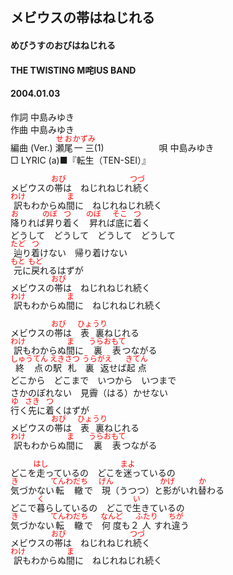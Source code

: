 <style type="text/css">
	ruby{
	    ruby-position: over;
	}
	ruby > rt{font-size: 12px;color:red;}
	p{font:16px;font-size: '楷体'}
</style>
## メビウスの帯はねじれる
#### めびうすのおびはねじれる
#### THE TWISTING M咤IUS BAND
#### 2004.01.03


作詞     中島みゆき　　　　　   
作曲      中島みゆき  　　　   
編曲 (Ver.) <ruby><rb>瀬尾</rb><rp>(</rp><rt>せお</rt><rp>)</rp></ruby><ruby><rb>一三</rb><rp>(</rp><rt>かずみ</rt><rp>)</rp></ruby>(1)　　　　　　
唄     中島みゆき     
□ LYRIC (a)■『転生（TEN-SEI）』    
   
メビウスの<ruby><rb>帯</rb><rp>(</rp><rt>おび</rt><rp>)</rp></ruby>は　ねじれねじれ<ruby><rb>続</rb><rp>(</rp><rt>つづ</rt><rp>)</rp></ruby>く   
<ruby><rb>訳</rb><rp>(</rp><rt>わけ</rt><rp>)</rp></ruby>もわからぬ<ruby><rb>間</rb><rp>(</rp><rt>ま</rt><rp>)</rp></ruby>に　ねじれねじれ続く   
<ruby><rb>降</rb><rp>(</rp><rt>お</rt><rp>)</rp></ruby>りれば<ruby><rb>昇</rb><rp>(</rp><rt>のぼ</rt><rp>)</rp></ruby>り<ruby><rb>着</rb><rp>(</rp><rt>つ</rt><rp>)</rp></ruby>く　<ruby><rb>昇</rb><rp>(</rp><rt>のぼ</rt><rp>)</rp></ruby>れば<ruby><rb>底</rb><rp>(</rp><rt>そこ</rt><rp>)</rp></ruby>に<ruby><rb>着</rb><rp>(</rp><rt>つ</rt><rp>)</rp></ruby>く   
どうして　どうして　どうして　どうして   
<ruby><rb>辿</rb><rp>(</rp><rt>たど</rt><rp>)</rp></ruby>り<ruby><rb>着</rb><rp>(</rp><rt>つ</rt><rp>)</rp></ruby>けない　帰り着けない   
<ruby><rb>元</rb><rp>(</rp><rt>もと</rt><rp>)</rp></ruby>に<ruby><rb>戻</rb><rp>(</rp><rt>もど</rt><rp>)</rp></ruby>れるはずが   
メビウスの<ruby><rb>帯</rb><rp>(</rp><rt>おび</rt><rp>)</rp></ruby>は　ねじれねじれ続く   
<ruby><rb>訳</rb><rp>(</rp><rt>わけ</rt><rp>)</rp></ruby>もわからぬ<ruby><rb>間</rb><rp>(</rp><rt>ま</rt><rp>)</rp></ruby>に　ねじれねじれ続く   
   
メビウスの<ruby><rb>帯</rb><rp>(</rp><rt>おび</rt><rp>)</rp></ruby>は　<ruby><rb>表裏</rb><rp>(</rp><rt>ひょうり</rt><rp>)</rp></ruby>ねじれる   
<ruby><rb>訳</rb><rp>(</rp><rt>わけ</rt><rp>)</rp></ruby>もわからぬ<ruby><rb>間</rb><rp>(</rp><rt>ま</rt><rp>)</rp></ruby>に　<ruby><rb>裏表</rb><rp>(</rp><rt>うらおもて</rt><rp>)</rp></ruby>つながる   
<ruby><rb>終点</rb><rp>(</rp><rt>しゅうてん</rt><rp>)</rp></ruby>の<ruby><rb>駅札</rb><rp>(</rp><rt>えきさつ</rt><rp>)</rp></ruby>　<ruby><rb>裏返</rb><rp>(</rp><rt>うらがえ</rt><rp>)</rp></ruby>せば<ruby><rb>起点</rb><rp>(</rp><rt>きてん</rt><rp>)</rp></ruby>   
どこから　どこまで　いつから　いつまで   
さかのぼれない　見霽（はる）かせない   
<ruby><rb>行</rb><rp>(</rp><rt>ゆ</rt><rp>)</rp></ruby>く<ruby><rb>先</rb><rp>(</rp><rt>さき</rt><rp>)</rp></ruby>に<ruby><rb>着</rb><rp>(</rp><rt>つ</rt><rp>)</rp></ruby>くはずが   
メビウスの<ruby><rb>帯</rb><rp>(</rp><rt>おび</rt><rp>)</rp></ruby>は　<ruby><rb>表裏</rb><rp>(</rp><rt>ひょうり</rt><rp>)</rp></ruby>ねじれる   
<ruby><rb>訳</rb><rp>(</rp><rt>わけ</rt><rp>)</rp></ruby>もわからぬ<ruby><rb>間</rb><rp>(</rp><rt>ま</rt><rp>)</rp></ruby>に　<ruby><rb>裏表</rb><rp>(</rp><rt>うらおもて</rt><rp>)</rp></ruby>つながる   
   
どこを<ruby><rb>走</rb><rp>(</rp><rt>はし</rt><rp>)</rp></ruby>っているの　どこを<ruby><rb>迷</rb><rp>(</rp><rt>まよ</rt><rp>)</rp></ruby>っているの   
<ruby><rb>気</rb><rp>(</rp><rt>き</rt><rp>)</rp></ruby>づかない<ruby><rb>転轍</rb><rp>(</rp><rt>てんわだち</rt><rp>)</rp></ruby>で　<ruby><rb>現</rb><rp>(</rp><rt>げん</rt><rp>)</rp></ruby>（うつつ）と<ruby><rb>影</rb><rp>(</rp><rt>かげ</rt><rp>)</rp></ruby>がいれ<ruby><rb>替</rb><rp>(</rp><rt>か</rt><rp>)</rp></ruby>わる   
どこで<ruby><rb>暮</rb><rp>(</rp><rt>く</rt><rp>)</rp></ruby>らしているの　どこで<ruby><rb>生</rb><rp>(</rp><rt>い</rt><rp>)</rp></ruby>きているの   
<ruby><rb>気</rb><rp>(</rp><rt>き</rt><rp>)</rp></ruby>づかない<ruby><rb>転轍</rb><rp>(</rp><rt>てんわだち</rt><rp>)</rp></ruby>で　<ruby><rb>何度</rb><rp>(</rp><rt>なんど</rt><rp>)</rp></ruby>も２<ruby><rb>人</rb><rp>(</rp><rt>ふたり</rt><rp>)</rp></ruby>すれ<ruby><rb>違</rb><rp>(</rp><rt>ちが</rt><rp>)</rp></ruby>う   
メビウスの<ruby><rb>帯</rb><rp>(</rp><rt>おび</rt><rp>)</rp></ruby>は　ねじれねじれ<ruby><rb>続</rb><rp>(</rp><rt>つづ</rt><rp>)</rp></ruby>く   
<ruby><rb>訳</rb><rp>(</rp><rt>わけ</rt><rp>)</rp></ruby>もわからぬ<ruby><rb>間</rb><rp>(</rp><rt>ま</rt><rp>)</rp></ruby>に　ねじれねじれ続く   